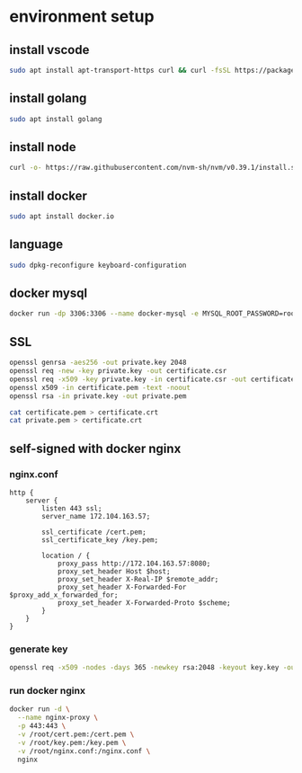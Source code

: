 # environment setup
## install vscode
```bash
sudo apt install apt-transport-https curl && curl -fsSL https://packages.microsoft.com/keys/microsoft.asc | gpg --dearmor | sudo tee /etc/apt/trusted.gpg.d/microsoft.gpg > /dev/null && echo "deb [arch=amd64 signed-by=/etc/apt/trusted.gpg.d/microsoft.gpg] https://packages.microsoft.com/repos/vscode stable main" | sudo tee /etc/apt/sources.list.d/vscode.list && sudo apt update && sudo apt install code 
```

## install golang
```bash
sudo apt install golang
```

## install node
```bash
curl -o- https://raw.githubusercontent.com/nvm-sh/nvm/v0.39.1/install.sh | bash && . ~/.nvm/nvm.sh && nvm install node && nvm alias default node
```

## install docker
```bash
sudo apt install docker.io
```

## language
```bash
sudo dpkg-reconfigure keyboard-configuration
```

## docker mysql
```bash
docker run -dp 3306:3306 --name docker-mysql -e MYSQL_ROOT_PASSWORD=root -v /TEMP/mysql:/var/lib/mysql mysql:latest
```

## SSL

```bash
openssl genrsa -aes256 -out private.key 2048
openssl req -new -key private.key -out certificate.csr
openssl req -x509 -key private.key -in certificate.csr -out certificate.pem -days 36500
openssl x509 -in certificate.pem -text -noout
openssl rsa -in private.key -out private.pem

cat certificate.pem > certificate.crt
cat private.pem > certificate.crt
```

## self-signed with docker nginx

### nginx.conf
```
http {
    server {
        listen 443 ssl;
        server_name 172.104.163.57;

        ssl_certificate /cert.pem;
        ssl_certificate_key /key.pem;

        location / {
            proxy_pass http://172.104.163.57:8080;
            proxy_set_header Host $host;
            proxy_set_header X-Real-IP $remote_addr;
            proxy_set_header X-Forwarded-For $proxy_add_x_forwarded_for;
            proxy_set_header X-Forwarded-Proto $scheme;
        }
    }
}
```

### generate key
```bash
openssl req -x509 -nodes -days 365 -newkey rsa:2048 -keyout key.key -out key.crt

```

### run docker nginx
```bash
docker run -d \
  --name nginx-proxy \
  -p 443:443 \
  -v /root/cert.pem:/cert.pem \
  -v /root/key.pem:/key.pem \
  -v /root/nginx.conf:/nginx.conf \
  nginx
```
